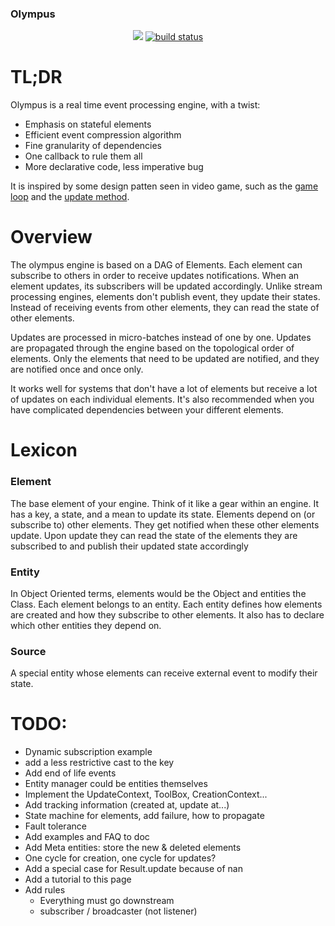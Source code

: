 ### Olympus

<p align="center">
    <a href="https://github.com/arthurandres/olympusgraphs/contributors" alt="Contributors">
        <img src="https://img.shields.io/github/contributors/arthurandres/olympus.svg" /></a>
    <a href="https://circleci.com/gh/arthurandres/olympus/tree/master">
        <img src="https://img.shields.io/github/languages/top/arthurandres/olympus.svg" alt="build status"></a>
</p>
    

# TL;DR

Olympus is a real time event processing engine, with a twist:
* Emphasis on stateful elements
* Efficient event compression algorithm
* Fine granularity of dependencies
* One callback to rule them all
* More declarative code, less imperative bug

It is inspired by some design patten seen in video game, such as the [game loop](http://gameprogrammingpatterns.com/game-loop.html) and the [update method](http://gameprogrammingpatterns.com/update-method.html).

# Overview

The olympus engine is based on a DAG of Elements. 
Each element can subscribe to others in order to receive updates notifications.
When an element updates, its subscribers will be updated accordingly. 
Unlike stream processing engines, elements don't publish event, they update their states. 
Instead of receiving events from other elements, they can read the state of other elements.

Updates are processed in micro-batches instead of one by one. 
Updates are propagated through the engine based on the topological order of elements.
Only the elements that need to be updated are notified, and they are notified once and once only. 

It works well for systems that don't have a lot of elements but receive a lot of updates on each individual elements. 
It's also recommended when you have complicated dependencies between your different elements.


# Lexicon

### Element

The base element of your engine. Think of it like a gear within an engine. 
It has a key, a state, and a mean to update its state.
Elements depend on (or subscribe to) other elements.
They get notified when these other elements update.
Upon update they can read the state of the elements they are subscribed to and publish their updated state accordingly

### Entity

In Object Oriented terms, elements would be the Object and entities the Class. 
Each element belongs to an entity. 
Each entity defines how elements are created and how they subscribe to other elements.
It also has to declare which other entities they depend on. 

### Source

A special entity whose elements can receive external event to modify their state.

# TODO:
* Dynamic subscription example
* add a less restrictive cast to the key
* Add end of life events
* Entity manager could be entities themselves
* Implement the UpdateContext, ToolBox, CreationContext...
* Add tracking information (created at, update at...)
* State machine for elements, add failure, how to propagate
* Fault tolerance
* Add examples and FAQ to doc
* Add Meta entities: store the new & deleted elements
* One cycle for creation, one cycle for updates?
* Add a special case for Result.<Double>update because of nan
* Add a tutorial to this page
* Add rules
  * Everything must go downstream
  * subscriber / broadcaster (not listener) 
